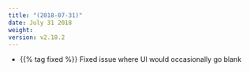 ```yaml
---
title: "(2018-07-31)"
date: July 31 2018
weight:
version: v2.18.2
---
```


- {{% tag fixed %}} Fixed issue where UI would occasionally go blank
